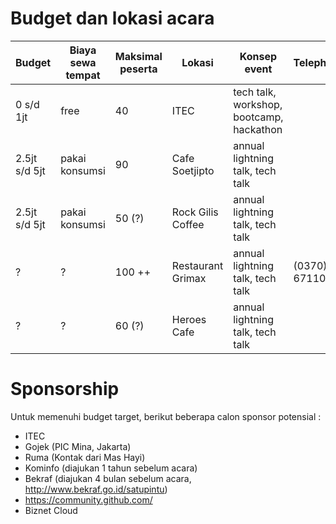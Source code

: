 
# Budget dan lokasi acara

| Budget        | Biaya sewa tempat  |Maksimal peserta  | Lokasi            | Konsep event                             | Telephone	|
|---------------|--------------------|------------------|-------------------|------------------------------------------|----------------|
| 0 s/d 1jt     | free               | 40               | ITEC              | tech talk, workshop, bootcamp, hackathon |		|
| 2.5jt s/d 5jt | pakai konsumsi     | 90               | Cafe Soetjipto    | annual lightning talk, tech talk         |		|
| 2.5jt s/d 5jt | pakai konsumsi     | 50 (?)           | Rock Gilis Coffee | annual lightning talk, tech talk         |		|
| ?  		| ?		     | 100 ++           | Restaurant Grimax | annual lightning talk, tech talk         | (0370) 671104	|
| ? 		| ?     	     | 60 (?)           | Heroes Cafe       | annual lightning talk, tech talk         |		|

# Sponsorship

Untuk memenuhi budget target, berikut beberapa calon sponsor potensial :

- ITEC
- Gojek (PIC Mina, Jakarta)
- Ruma (Kontak dari Mas Hayi)
- Kominfo (diajukan 1 tahun sebelum acara)
- Bekraf (diajukan 4 bulan sebelum acara, http://www.bekraf.go.id/satupintu)
- https://community.github.com/
- Biznet Cloud
